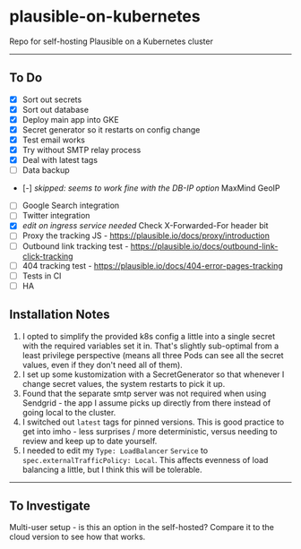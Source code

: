 # plausible-on-kubernetes

Repo for self-hosting Plausible on a Kubernetes cluster

---

## To Do

- [x] Sort out secrets
- [x] Sort out database
- [x] Deploy main app into GKE
- [x] Secret generator so it restarts on config change
- [x] Test email works
- [x] Try without SMTP relay process
- [x] Deal with latest tags
- [ ] Data backup
- [-] _skipped: seems to work fine with the DB-IP option_ MaxMind GeoIP
- [ ] Google Search integration
- [ ] Twitter integration
- [x] _edit on ingress service needed_ Check X-Forwarded-For header bit
- [ ] Proxy the tracking JS - https://plausible.io/docs/proxy/introduction
- [ ] Outbound link tracking test - https://plausible.io/docs/outbound-link-click-tracking
- [ ] 404 tracking test - https://plausible.io/docs/404-error-pages-tracking
- [ ] Tests in CI
- [ ] HA

## Installation Notes

1. I opted to simplify the provided k8s config a little into a single secret with the required variables set it in. That's slightly sub-optimal from a least privilege perspective (means all three Pods can see all the secret values, even if they don't need all of them).
2. I set up some kustomization with a SecretGenerator so that whenever I change secret values, the system restarts to pick it up.
3. Found that the separate smtp server was not required when using Sendgrid - the app I assume picks up directly from there instead of going local to the cluster.
4. I switched out `latest` tags for pinned versions. This is good practice to get into imho - less surprises / more deterministic, versus needing to review and keep up to date yourself.
5. I needed to edit my `Type: LoadBalancer` `Service` to `spec.externalTrafficPolicy: Local`. This affects evenness of load balancing a little, but I think this will be tolerable.

---

## To Investigate

Multi-user setup - is this an option in the self-hosted? Compare it to the cloud version to see how that works.
